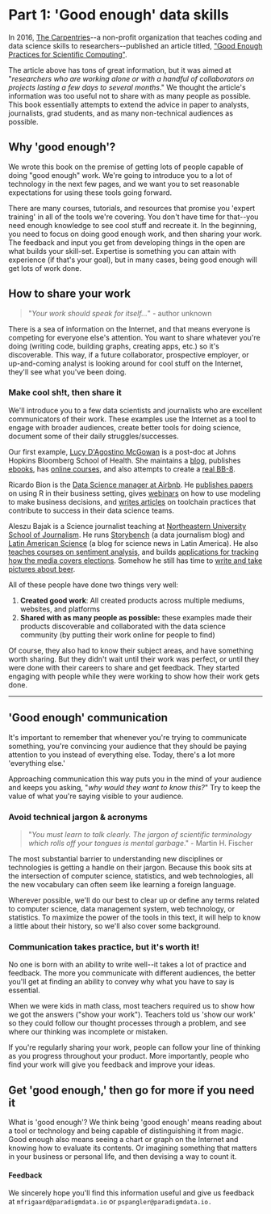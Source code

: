 # Part 1: 'Good enough' data skills 

In 2016, [The Carpentries](https://carpentries.org/)--a non-profit organization that teaches coding and data science skills to researchers--published an article titled, ["Good Enough Practices for Scientific Computing"](https://swcarpentry.github.io/good-enough-practices-in-scientific-computing/).

The article above has tons of great information, but it was aimed at "*researchers who are working alone or with a handful of collaborators on projects lasting a few days to several months*." We thought the article's information was too useful not to share with as many people as possible. This book essentially attempts to extend the advice in paper to analysts, journalists, grad students, and as many non-technical audiences as possible.

## Why 'good enough'?

We wrote this book on the premise of getting lots of people capable of doing "good enough" work. We're going to introduce you to a lot of technology in the next few pages, and we want you to set reasonable expectations for using these tools going forward.

There are many courses, tutorials, and resources that promise you 'expert training' in all of the tools we're covering. You don't have time for that--you need enough knowledge to see cool stuff and recreate it. In the beginning, you need to focus on doing good enough work, and then sharing your work. The feedback and input you get from developing things in the open are what builds your skill-set. Expertise is something you can attain with experience (if that's your goal), but in many cases, being good enough will get lots of work done.

## How to share your work 

> "*Your work should speak for itself...*" - author unknown

There is a sea of information on the Internet, and that means everyone is competing for everyone else's attention. You want to share whatever you're doing (writing code, building graphs, creating apps, etc.) so it's discoverable. This way, if a future collaborator, prospective employer, or up-and-coming analyst is looking around for cool stuff on the Internet, they'll see what you've been doing.

### Make cool sh!t, then share it

We'll introduce you to a few data scientists and journalists who are excellent communicators of their work. These examples use the Internet as a tool to engage with broader audiences, create better tools for doing science, document some of their daily struggles/successes. 

Our first example,  [Lucy D'Agostino McGowan](https://www.lucymcgowan.com/) is a post-doc at Johns Hopkins Bloomberg School of Health. She maintains a [blog](https://livefreeordichotomize.com/), publishes [ebooks](https://leanpub.com/ggplot2in2), has [online courses](https://leanpub.com/u/lucymcgowan), and also attempts to create a [real BB-8](https://magazine.amstat.org/blog/2017/11/01/lucy-dagostino-mcgowan-and-ryan-jarrett/).  

Ricardo Bion is the [Data Science manager at Airbnb](https://t.co/EaT2pX2wWm?amp=1). He [publishes papers](https://peerj.com/preprints/3182/) on using R in their business setting, gives [webinars](https://www.rstudio.com/resources/videos/airbnb/) on how to use modeling to make business decisions, and [writes articles](https://medium.com/airbnb-engineering/using-r-packages-and-education-to-scale-data-science-at-airbnb-906faa58e12d) on toolchain practices that contribute to success in their data science teams.

Aleszu Bajak is a Science journalist teaching at [Northeastern University School of Journalism](https://camd.northeastern.edu/journalism-at-northeastern/). He runs [Storybench](http://www.storybench.org/) (a data journalism blog) and [Latin American Science](http://latinamericanscience.org/) (a blog for science news in Latin America). He also [teaches courses on sentiment analysis](https://learning.oreilly.com/live-training/courses/text-mining-and-sentiment-analysis-in-r/0636920309888/), and builds [applications for tracking how the media covers elections](http://www.storybench.org/women-on-the-2020-campaign-trail-are-being-treated-more-negatively-by-the-media/). Somehow he still has time to [write and take pictures about beer](https://www.instagram.com/beerwriter/?hl=en). 

All of these people have done two things very well: 

1. **Created good work**: All created products across multiple mediums,  websites, and platforms 
2. **Shared with as many people as possible:** these examples made their products discoverable and collaborated with the data science community (by putting their work online for people to find)

Of course, they also had to know their subject areas, and have something worth sharing. But they didn't wait until their work was perfect, or until they were done with their careers to share and get feedback. They started engaging with people while they were working to show how their work gets done. 

---

## 'Good enough' communication

It's important to remember that whenever you're trying to communicate something, you're convincing your audience that they should be paying attention to you instead of everything else. Today, there's a lot more 'everything else.'

Approaching communication this way puts you in the mind of your audience and keeps you asking, "*why would they want to know this?*" Try to keep the value of what you're saying visible to your audience.

### Avoid technical jargon & acronyms 

> "*You must learn to talk clearly. The jargon of scientific terminology which rolls off your tongues is mental garbage*." - Martin H. Fischer

The most substantial barrier to understanding new disciplines or technologies is getting a handle on their jargon. Because this book sits at the intersection of computer science, statistics, and web technologies, all the new vocabulary can often seem like learning a foreign language. 

Wherever possible, we'll do our best to clear up or define any terms related to computer science, data management system, web technology, or statistics. To maximize the power of the tools in this text, it will help to know a little about their history, so we'll also cover some background.

### Communication takes practice, but it's worth it!

No one is born with an ability to write well--it takes a lot of practice and feedback. The more you communicate with different audiences, the better you'll get at finding an ability to convey why what you have to say is essential. 

When we were kids in math class, most teachers required us to show how we got the answers ("show your work"). Teachers told us 'show our work' so they could follow our thought processes through a problem, and see where our thinking was incomplete or mistaken. 

If you're regularly sharing your work, people can follow your line of thinking as you progress throughout your product. More importantly, people who find your work will give you feedback and improve your ideas. 

## Get 'good enough,' then go for more if you need it

What is 'good enough'? We think being 'good enough' means reading about a tool or technology and being capable of distinguishing it from magic. Good enough also means seeing a chart or graph on the Internet and knowing how to evaluate its contents. Or imagining something that matters in your business or personal life, and then devising a way to count it. 

#### Feedback

We sincerely hope you'll find this information useful and give us feedback at `mfrigaard@paradigmdata.io` or `pspangler@paradigmdata.io.`

